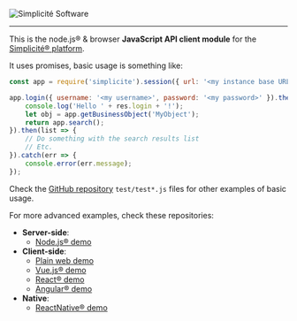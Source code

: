 ![Simplicit&eacute; Software](https://www.simplicite.io/resources/logos/logo250.png)
* * *

This is the node.js&reg; &amp; browser **JavaScript API client module** for the [Simplicit&eacute;&reg; platform](http://www.simplicitesoftware.com).

It uses promises, basic usage is something like:

```javascript
const app = require('simplicite').session({ url: '<my instance base URL>' });

app.login({ username: '<my username>', password: '<my password>' }).then(res => {
	console.log('Hello ' + res.login + '!');
	let obj = app.getBusinessObject('MyObject');
	return app.search();
}).then(list => {
	// Do something with the search results list
	// Etc.
}).catch(err => {
	console.error(err.message);
});
```

Check the [GitHub repository](https://github.com/simplicitesoftware/nodejs-api) `test/test*.js`
files for other examples of basic usage.

For more advanced examples, check these repositories:

- **Server-side**:
	- [Node.js&reg; demo](https://github.com/simplicitesoftware/nodejs-demo)
- **Client-side**:
	- [Plain web demo](https://github.com/simplicitesoftware/web-demo)
	- [Vue.js&reg; demo](https://github.com/simplicitesoftware/vue-demo)
	- [React&reg; demo](https://github.com/simplicitesoftware/react-demo)
	- [Angular&reg; demo](https://github.com/simplicitesoftware/angular-demo)
- **Native**:
	- [ReactNative&reg; demo](https://github.com/simplicitesoftware/react-native-demo)
